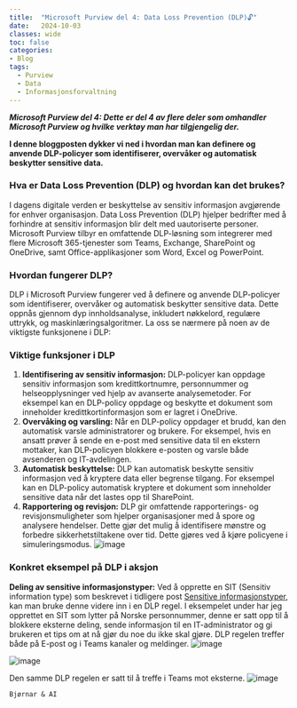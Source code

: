 ```yaml
---
title:  "Microsoft Purview del 4: Data Loss Prevention (DLP)🔓"
date:   2024-10-03
classes: wide
toc: false
categories: 
- Blog
tags:
  - Purview
  - Data
  - Informasjonsforvaltning
---
```


***Microsoft Purview del 4: Dette er del 4 av flere deler som omhandler Microsoft Purview og hvilke verktøy man har tilgjengelig der.***

**I denne bloggposten dykker vi ned i hvordan man kan definere og anvende DLP-policyer som identifiserer, overvåker og automatisk beskytter sensitive data.**

### Hva er Data Loss Prevention (DLP) og hvordan kan det brukes?
I dagens digitale verden er beskyttelse av sensitiv informasjon avgjørende for enhver organisasjon. Data Loss Prevention (DLP) hjelper bedrifter med å forhindre at sensitiv informasjon blir delt med uautoriserte personer. Microsoft Purview tilbyr en omfattende DLP-løsning som integrerer med flere Microsoft 365-tjenester som Teams, Exchange, SharePoint og OneDrive, samt Office-applikasjoner som Word, Excel og PowerPoint.

### Hvordan fungerer DLP?
DLP i Microsoft Purview fungerer ved å definere og anvende DLP-policyer som identifiserer, overvåker og automatisk beskytter sensitive data. Dette oppnås gjennom dyp innholdsanalyse, inkludert nøkkelord, regulære uttrykk, og maskinlæringsalgoritmer. La oss se nærmere på noen av de viktigste funksjonene i DLP:

### Viktige funksjoner i DLP
1. **Identifisering av sensitiv informasjon:** DLP-policyer kan oppdage sensitiv informasjon som kredittkortnumre, personnummer og helseopplysninger ved hjelp av avanserte analysemetoder. For eksempel kan en DLP-policy oppdage og beskytte et dokument som inneholder kredittkortinformasjon som er lagret i OneDrive.
2. **Overvåking og varsling:** Når en DLP-policy oppdager et brudd, kan den automatisk varsle administratorer og brukere. For eksempel, hvis en ansatt prøver å sende en e-post med sensitive data til en ekstern mottaker, kan DLP-policyen blokkere e-posten og varsle både avsenderen og IT-avdelingen.
3. **Automatisk beskyttelse:** DLP kan automatisk beskytte sensitiv informasjon ved å kryptere data eller begrense tilgang. For eksempel kan en DLP-policy automatisk kryptere et dokument som inneholder sensitive data når det lastes opp til SharePoint.
4. **Rapportering og revisjon:** DLP gir omfattende rapporterings- og revisjonsmuligheter som hjelper organisasjoner med å spore og analysere hendelser. Dette gjør det mulig å identifisere mønstre og forbedre sikkerhetstiltakene over tid. Dette gjøres ved å kjøre policyene i simuleringsmodus.
![image](https://github.com/user-attachments/assets/625a0e08-fe63-4a7b-bbb8-551c0b5284b4)

   
### Konkret eksempel på DLP i aksjon
**Deling av sensitive informasjonstyper:** Ved å opprette en SIT (Sensitiv information type) som beskrevet i tidligere post [Sensitive informasjonstyper](https://aassveen.com/blog/MicrosoftPurview-Del3/), kan man bruke denne videre inn i en DLP regel. I eksempelet under har jeg opprettet en SIT som lytter på Norske personnummer, denne er satt opp til å blokkere eksterne deling, sende informasjon til en IT-administrator og gi brukeren et tips om at nå gjør du noe du ikke skal gjøre. DLP regelen treffer både på E-post og i Teams kanaler og meldinger.
![image](https://github.com/user-attachments/assets/53408c0f-ab6d-4008-aba7-c8e1a42e9749)


![image](https://github.com/user-attachments/assets/76cad449-9bc9-45b0-856f-76ab2ea514cf)

Den samme DLP regelen er satt til å treffe i Teams mot eksterne. 
![image](https://github.com/user-attachments/assets/a8ad8b16-1634-431f-89f7-5a24965de2a5)



`Bjørnar & AI`
